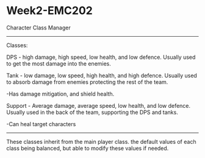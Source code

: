 # Week2-EMC202

Character Class Manager
___________
Classes:

DPS - high damage, high speed, low health, and low defence. Usually used to get the most damage into the enemies.

Tank - low damage, low speed, high health, and high defence. Usually used to absorb damage from enemies protecting the rest of the team.

-Has damage mitigation, and shield health.

Support - Average damage, average speed, low health, and low defence. Usually used in the back of the team, supporting the DPS and tanks.

-Can heal target characters 

_________

These classes inherit from the main player class. the default values of each class being balanced, but able to modify these values if needed.
